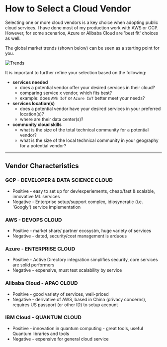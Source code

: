 # How to Select a Cloud Vendor

Selecting one or more cloud vendors is a key choice when adopting public cloud services.  I have done most of my production work with AWS or GCP.  However, for some scenarios, Azure or Alibaba Cloud are 'best fit' choices as well.  

The global market trends (shown below) can be seen as a starting point for you.  

![Trends](https://github.com/lynnlangit/learning-cloud/blob/master/images/trends.png)  

It is important to further refine your selection based on the following:

- **services needed** 
  - does a potential vendor offer your desired services in their cloud?
  - comparing service x vendor, which fits best?
  - example: does `AWS IoT` or `Azure IoT` better meet your needs?
- **services location(s)** 
  - does a potential vendor have your desired services in your preferred location(s)?
  - where are their data center(s)?
- **community cloud skills** 
  - what is the size of the total technical community for a potential vendor? 
   - what is the size of the local technical community in your geography for a potential vendor? 

---

## Vendor Characteristics

### GCP - DEVELOPER & DATA SCIENCE CLOUD
- Positive - easy to set up for dev/experiements, cheap/fast & scalable, innovative ML services
- Negative - Enterprise setup/support complex, idiosyncratic (i.e. 'Googly') service implementation

### AWS - DEVOPS CLOUD
- Positive - market share/ partner ecosystm, huge variety of services
- Negative - dated, security/cost management is arduous

### Azure - ENTERPRISE CLOUD
- Positive - Active Directory integration simplifies security, core services are solid performers
- Negative - expensive, must test scalability by service

### Alibaba Cloud - APAC CLOUD
- Positive - good variety of services, well-priced
- Negative - derivative of AWS, based in China (privacy concerns), requires US passport (or other ID) to setup account

### IBM Cloud - QUANTUM CLOUD
- Positive - innovation in quantum computing - great tools, useful Quantum libraries and tools
- Negative - expensive for general cloud service


